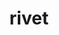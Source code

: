 ---
title: "rivet"
layout: cache
categories: [package, develop]
meta: {"compilers": ["gcc@11.4.0"], "num_specs": 55, "num_specs_by_stack": {"hep": 55, "root": 55}, "oss": ["ubuntu22.04"], "platforms": ["linux"], "stacks": ["hep", "root"], "targets": ["x86_64_v3"], "versions": ["4.0.3", "4.1.0"]}
spec_details: [{"compiler": "gcc@11.4.0", "hash": "27sexvrabk4uqiyqacgg677zv3r62jq3", "os": "ubuntu22.04", "platform": "linux", "size": "-", "stacks": ["hep", "root"], "target": "x86_64_v3", "variants": ["build_system=autotools", "hepmc=3"], "versions": ["4.1.0"]}, {"compiler": "gcc@11.4.0", "hash": "2vokl2pzjiryo2twytvof4kqixghklaz", "os": "ubuntu22.04", "platform": "linux", "size": "-", "stacks": ["hep", "root"], "target": "x86_64_v3", "variants": ["build_system=autotools", "hepmc=3"], "versions": ["4.1.0"]}, {"compiler": "gcc@11.4.0", "hash": "33vop5r6jzcak5k2lgnm6loaapdaakvu", "os": "ubuntu22.04", "platform": "linux", "size": "-", "stacks": ["hep", "root"], "target": "x86_64_v3", "variants": ["build_system=autotools", "hepmc=3"], "versions": ["4.1.0"]}, {"compiler": "gcc@11.4.0", "hash": "3ttswkcb4d7hvikbee27xufbgw6pvrf2", "os": "ubuntu22.04", "platform": "linux", "size": "-", "stacks": ["hep", "root"], "target": "x86_64_v3", "variants": ["build_system=autotools", "hepmc=3"], "versions": ["4.1.0"]}, {"compiler": "gcc@11.4.0", "hash": "3ynt4yl2u6x7k23gam7jezyqjlp2ozrr", "os": "ubuntu22.04", "platform": "linux", "size": "-", "stacks": ["hep", "root"], "target": "x86_64_v3", "variants": ["build_system=autotools", "hepmc=3"], "versions": ["4.1.0"]}, {"compiler": "gcc@11.4.0", "hash": "4f4fgln7gknqutzrkuqrstffo2fqpma7", "os": "ubuntu22.04", "platform": "linux", "size": "-", "stacks": ["hep", "root"], "target": "x86_64_v3", "variants": ["build_system=autotools", "hepmc=3"], "versions": ["4.0.3"]}, {"compiler": "gcc@11.4.0", "hash": "536movrghsby64kg3veoxp3ujyop6agi", "os": "ubuntu22.04", "platform": "linux", "size": "-", "stacks": ["hep", "root"], "target": "x86_64_v3", "variants": ["build_system=autotools", "hepmc=3"], "versions": ["4.0.3"]}, {"compiler": "gcc@11.4.0", "hash": "5mi2m6hwqzfzuxbuvebzvtrhbewakc4s", "os": "ubuntu22.04", "platform": "linux", "size": "-", "stacks": ["hep", "root"], "target": "x86_64_v3", "variants": ["build_system=autotools", "hepmc=3"], "versions": ["4.1.0"]}, {"compiler": "gcc@11.4.0", "hash": "5s2txsbh2bq26ljniy4sbutbq7sl6sxe", "os": "ubuntu22.04", "platform": "linux", "size": "-", "stacks": ["hep", "root"], "target": "x86_64_v3", "variants": ["build_system=autotools", "hepmc=3"], "versions": ["4.1.0"]}, {"compiler": "gcc@11.4.0", "hash": "6nq3pzxcjw3htt33halswvu3kkfrsl2t", "os": "ubuntu22.04", "platform": "linux", "size": "-", "stacks": ["hep", "root"], "target": "x86_64_v3", "variants": ["build_system=autotools", "hepmc=3"], "versions": ["4.1.0"]}, {"compiler": "gcc@11.4.0", "hash": "6wq4yl3zhv2fh4v7fyudx3ml4ibfr2xr", "os": "ubuntu22.04", "platform": "linux", "size": "-", "stacks": ["hep", "root"], "target": "x86_64_v3", "variants": ["build_system=autotools", "hepmc=3"], "versions": ["4.1.0"]}, {"compiler": "gcc@11.4.0", "hash": "6zm2zmatrjoldijngmt4xfeap5eqrees", "os": "ubuntu22.04", "platform": "linux", "size": "-", "stacks": ["hep", "root"], "target": "x86_64_v3", "variants": ["build_system=autotools", "hepmc=3"], "versions": ["4.0.3"]}, {"compiler": "gcc@11.4.0", "hash": "7jorbkr3hyc7llzt3ueup4522f2xsi77", "os": "ubuntu22.04", "platform": "linux", "size": "-", "stacks": ["hep", "root"], "target": "x86_64_v3", "variants": ["build_system=autotools", "hepmc=3"], "versions": ["4.1.0"]}, {"compiler": "gcc@11.4.0", "hash": "aptywvd3b2ivei5lbecg5nhal6t34oap", "os": "ubuntu22.04", "platform": "linux", "size": "-", "stacks": ["hep", "root"], "target": "x86_64_v3", "variants": ["build_system=autotools", "hepmc=3"], "versions": ["4.0.3"]}, {"compiler": "gcc@11.4.0", "hash": "b5p5zu5xr6wncxnqp5324o43ltrnxkyb", "os": "ubuntu22.04", "platform": "linux", "size": "-", "stacks": ["hep", "root"], "target": "x86_64_v3", "variants": ["build_system=autotools", "hepmc=3"], "versions": ["4.0.3"]}, {"compiler": "gcc@11.4.0", "hash": "b5tze5tbrqvg7fjbk5fjfridbhigkrnz", "os": "ubuntu22.04", "platform": "linux", "size": "-", "stacks": ["hep", "root"], "target": "x86_64_v3", "variants": ["build_system=autotools", "hepmc=3"], "versions": ["4.0.3"]}, {"compiler": "gcc@11.4.0", "hash": "bd5avgh2v2ggi2bvnvv5rgxpwzcp3uun", "os": "ubuntu22.04", "platform": "linux", "size": "-", "stacks": ["hep", "root"], "target": "x86_64_v3", "variants": ["build_system=autotools", "hepmc=3"], "versions": ["4.1.0"]}, {"compiler": "gcc@11.4.0", "hash": "bmgkn4ilhjljkkvij6fmrefvud6dxwyi", "os": "ubuntu22.04", "platform": "linux", "size": "-", "stacks": ["hep", "root"], "target": "x86_64_v3", "variants": ["build_system=autotools", "hepmc=3"], "versions": ["4.0.3"]}, {"compiler": "gcc@11.4.0", "hash": "btqx7um2tbpgukmuvjpe23oo4bexk624", "os": "ubuntu22.04", "platform": "linux", "size": "-", "stacks": ["hep", "root"], "target": "x86_64_v3", "variants": ["build_system=autotools", "hepmc=3"], "versions": ["4.1.0"]}, {"compiler": "gcc@11.4.0", "hash": "c3j7r5e75mpb4bbleixopsvep7mr4z7e", "os": "ubuntu22.04", "platform": "linux", "size": "-", "stacks": ["hep", "root"], "target": "x86_64_v3", "variants": ["build_system=autotools", "hepmc=3"], "versions": ["4.1.0"]}, {"compiler": "gcc@11.4.0", "hash": "clxdda243vyvmkvnzeadtvgi7lakvfry", "os": "ubuntu22.04", "platform": "linux", "size": "-", "stacks": ["hep", "root"], "target": "x86_64_v3", "variants": ["build_system=autotools", "hepmc=3"], "versions": ["4.1.0"]}, {"compiler": "gcc@11.4.0", "hash": "cngc7z3g5t66ezjktmq6zj6uxrv3qsj2", "os": "ubuntu22.04", "platform": "linux", "size": "-", "stacks": ["hep", "root"], "target": "x86_64_v3", "variants": ["build_system=autotools", "hepmc=3"], "versions": ["4.1.0"]}, {"compiler": "gcc@11.4.0", "hash": "dapctqhwmzonvrfv26m6zucpkuri2wer", "os": "ubuntu22.04", "platform": "linux", "size": "-", "stacks": ["hep", "root"], "target": "x86_64_v3", "variants": ["build_system=autotools", "hepmc=3"], "versions": ["4.0.3"]}, {"compiler": "gcc@11.4.0", "hash": "epsamzm2hnxfdllfjokytx4qiwnb4gc7", "os": "ubuntu22.04", "platform": "linux", "size": "-", "stacks": ["hep", "root"], "target": "x86_64_v3", "variants": ["build_system=autotools", "hepmc=3"], "versions": ["4.1.0"]}, {"compiler": "gcc@11.4.0", "hash": "getagmighput7j2wuhzj4z36ws3mmvgd", "os": "ubuntu22.04", "platform": "linux", "size": "-", "stacks": ["hep", "root"], "target": "x86_64_v3", "variants": ["build_system=autotools", "hepmc=3"], "versions": ["4.0.3"]}, {"compiler": "gcc@11.4.0", "hash": "gizyls53p2xv2k3ycpdykfoa76ftvefj", "os": "ubuntu22.04", "platform": "linux", "size": "-", "stacks": ["hep", "root"], "target": "x86_64_v3", "variants": ["build_system=autotools", "hepmc=3"], "versions": ["4.1.0"]}, {"compiler": "gcc@11.4.0", "hash": "hbpuvxnh44n7g2u2rqlzibsud4ratlh2", "os": "ubuntu22.04", "platform": "linux", "size": "-", "stacks": ["hep", "root"], "target": "x86_64_v3", "variants": ["build_system=autotools", "hepmc=3"], "versions": ["4.1.0"]}, {"compiler": "gcc@11.4.0", "hash": "i2hyh3fb6lug3litnaf4gkiqygj6wnow", "os": "ubuntu22.04", "platform": "linux", "size": "-", "stacks": ["hep", "root"], "target": "x86_64_v3", "variants": ["build_system=autotools", "hepmc=3"], "versions": ["4.0.3"]}, {"compiler": "gcc@11.4.0", "hash": "i64u7jduvr2esfg3iacrft56gsgspykz", "os": "ubuntu22.04", "platform": "linux", "size": "-", "stacks": ["hep", "root"], "target": "x86_64_v3", "variants": ["build_system=autotools", "hepmc=3"], "versions": ["4.1.0"]}, {"compiler": "gcc@11.4.0", "hash": "ibclps6u5bpnnrujgfreztccswu3l2g7", "os": "ubuntu22.04", "platform": "linux", "size": "-", "stacks": ["hep", "root"], "target": "x86_64_v3", "variants": ["build_system=autotools", "hepmc=3"], "versions": ["4.0.3"]}, {"compiler": "gcc@11.4.0", "hash": "jp54s7mx2rveofhiaodzl3t6clxze246", "os": "ubuntu22.04", "platform": "linux", "size": "-", "stacks": ["hep", "root"], "target": "x86_64_v3", "variants": ["build_system=autotools", "hepmc=3"], "versions": ["4.1.0"]}, {"compiler": "gcc@11.4.0", "hash": "jzfb4tpa46y6qlgxx7aibjvhsyxnbia2", "os": "ubuntu22.04", "platform": "linux", "size": "-", "stacks": ["hep", "root"], "target": "x86_64_v3", "variants": ["build_system=autotools", "hepmc=3"], "versions": ["4.1.0"]}, {"compiler": "gcc@11.4.0", "hash": "kglrqg5n77qxl334qbz4n24k65vefj4a", "os": "ubuntu22.04", "platform": "linux", "size": "-", "stacks": ["hep", "root"], "target": "x86_64_v3", "variants": ["build_system=autotools", "hepmc=3"], "versions": ["4.1.0"]}, {"compiler": "gcc@11.4.0", "hash": "kkasbiv44vvwacbt4euwa2lfrwyeayvr", "os": "ubuntu22.04", "platform": "linux", "size": "-", "stacks": ["hep", "root"], "target": "x86_64_v3", "variants": ["build_system=autotools", "hepmc=3"], "versions": ["4.1.0"]}, {"compiler": "gcc@11.4.0", "hash": "kxk4pr4dbr5ljgedepdhnfwbbc6upe4t", "os": "ubuntu22.04", "platform": "linux", "size": "-", "stacks": ["hep", "root"], "target": "x86_64_v3", "variants": ["build_system=autotools", "hepmc=3"], "versions": ["4.1.0"]}, {"compiler": "gcc@11.4.0", "hash": "kxuqd3g6poulm6alr3s3yegcyfmi6yew", "os": "ubuntu22.04", "platform": "linux", "size": "-", "stacks": ["hep", "root"], "target": "x86_64_v3", "variants": ["build_system=autotools", "hepmc=3"], "versions": ["4.1.0"]}, {"compiler": "gcc@11.4.0", "hash": "od6uzjekvgejcv4gmh54jtjl5w6dbiuu", "os": "ubuntu22.04", "platform": "linux", "size": "-", "stacks": ["hep", "root"], "target": "x86_64_v3", "variants": ["build_system=autotools", "hepmc=3"], "versions": ["4.0.3"]}, {"compiler": "gcc@11.4.0", "hash": "qcre324savencjqspjaqyr7smym4an6b", "os": "ubuntu22.04", "platform": "linux", "size": "-", "stacks": ["hep", "root"], "target": "x86_64_v3", "variants": ["build_system=autotools", "hepmc=3"], "versions": ["4.1.0"]}, {"compiler": "gcc@11.4.0", "hash": "qww7cwrp2t7ubp3y26ttjeg77ekgzndx", "os": "ubuntu22.04", "platform": "linux", "size": "-", "stacks": ["hep", "root"], "target": "x86_64_v3", "variants": ["build_system=autotools", "hepmc=3"], "versions": ["4.0.3"]}, {"compiler": "gcc@11.4.0", "hash": "qzvlqlvz2k33jk7slksybun4cdj5j22g", "os": "ubuntu22.04", "platform": "linux", "size": "-", "stacks": ["hep", "root"], "target": "x86_64_v3", "variants": ["build_system=autotools", "hepmc=3"], "versions": ["4.0.3"]}, {"compiler": "gcc@11.4.0", "hash": "qzzqc6rb7i5f3z7rzdtkuaxl4njheeqg", "os": "ubuntu22.04", "platform": "linux", "size": "-", "stacks": ["hep", "root"], "target": "x86_64_v3", "variants": ["build_system=autotools", "hepmc=3"], "versions": ["4.1.0"]}, {"compiler": "gcc@11.4.0", "hash": "r24dcjicbztjvj5hfc42u7sxunxkncuo", "os": "ubuntu22.04", "platform": "linux", "size": "-", "stacks": ["hep", "root"], "target": "x86_64_v3", "variants": ["build_system=autotools", "hepmc=3"], "versions": ["4.0.3"]}, {"compiler": "gcc@11.4.0", "hash": "r54fmzsaa32hdbdudkr7milrziqsyxtk", "os": "ubuntu22.04", "platform": "linux", "size": "-", "stacks": ["hep", "root"], "target": "x86_64_v3", "variants": ["build_system=autotools", "hepmc=3"], "versions": ["4.1.0"]}, {"compiler": "gcc@11.4.0", "hash": "ridvy2nfd6msnwcnsjytgvduvh6ky5mz", "os": "ubuntu22.04", "platform": "linux", "size": "-", "stacks": ["hep", "root"], "target": "x86_64_v3", "variants": ["build_system=autotools", "hepmc=3"], "versions": ["4.1.0"]}, {"compiler": "gcc@11.4.0", "hash": "rlaioocekuwolcb7h63rfatkpftgjzx6", "os": "ubuntu22.04", "platform": "linux", "size": "-", "stacks": ["hep", "root"], "target": "x86_64_v3", "variants": ["build_system=autotools", "hepmc=3"], "versions": ["4.1.0"]}, {"compiler": "gcc@11.4.0", "hash": "tb4lfgla32dkabqyylteu5tfjneoxlum", "os": "ubuntu22.04", "platform": "linux", "size": "-", "stacks": ["hep", "root"], "target": "x86_64_v3", "variants": ["build_system=autotools", "hepmc=3"], "versions": ["4.1.0"]}, {"compiler": "gcc@11.4.0", "hash": "twl7jrtdsnhyauaektn2aaopkvbavrqr", "os": "ubuntu22.04", "platform": "linux", "size": "-", "stacks": ["hep", "root"], "target": "x86_64_v3", "variants": ["build_system=autotools", "hepmc=3"], "versions": ["4.0.3"]}, {"compiler": "gcc@11.4.0", "hash": "v4auzugermbryyuxzrgdenzzpwhwfads", "os": "ubuntu22.04", "platform": "linux", "size": "-", "stacks": ["hep", "root"], "target": "x86_64_v3", "variants": ["build_system=autotools", "hepmc=3"], "versions": ["4.1.0"]}, {"compiler": "gcc@11.4.0", "hash": "v4gipxnjkq7vzuwhbeoggmtiww57y6ah", "os": "ubuntu22.04", "platform": "linux", "size": "-", "stacks": ["hep", "root"], "target": "x86_64_v3", "variants": ["build_system=autotools", "hepmc=3"], "versions": ["4.1.0"]}, {"compiler": "gcc@11.4.0", "hash": "vbttzdsglbcil36yj3nevgrcghim3t3k", "os": "ubuntu22.04", "platform": "linux", "size": "-", "stacks": ["hep", "root"], "target": "x86_64_v3", "variants": ["build_system=autotools", "hepmc=3"], "versions": ["4.1.0"]}, {"compiler": "gcc@11.4.0", "hash": "w54fqeuavlguy3yyqijoioykwnwdzuki", "os": "ubuntu22.04", "platform": "linux", "size": "-", "stacks": ["hep", "root"], "target": "x86_64_v3", "variants": ["build_system=autotools", "hepmc=3"], "versions": ["4.0.3"]}, {"compiler": "gcc@11.4.0", "hash": "ybzwkk5bqp27xoiqcre2rx746cr2uox6", "os": "ubuntu22.04", "platform": "linux", "size": "-", "stacks": ["hep", "root"], "target": "x86_64_v3", "variants": ["build_system=autotools", "hepmc=3"], "versions": ["4.0.3"]}, {"compiler": "gcc@11.4.0", "hash": "ye7mmiv5p7b7f5ydt2aesb7o63gpltw2", "os": "ubuntu22.04", "platform": "linux", "size": "-", "stacks": ["hep", "root"], "target": "x86_64_v3", "variants": ["build_system=autotools", "hepmc=3"], "versions": ["4.1.0"]}, {"compiler": "gcc@11.4.0", "hash": "ytwm23cnctdecjtd5bat4lf7rwnzzxfr", "os": "ubuntu22.04", "platform": "linux", "size": "-", "stacks": ["hep", "root"], "target": "x86_64_v3", "variants": ["build_system=autotools", "hepmc=3"], "versions": ["4.0.3"]}, {"compiler": "gcc@11.4.0", "hash": "zhg6ydtmwpf2xarb2dinawhq3ehb2jjl", "os": "ubuntu22.04", "platform": "linux", "size": "-", "stacks": ["hep", "root"], "target": "x86_64_v3", "variants": ["build_system=autotools", "hepmc=3"], "versions": ["4.0.3"]}]
---
